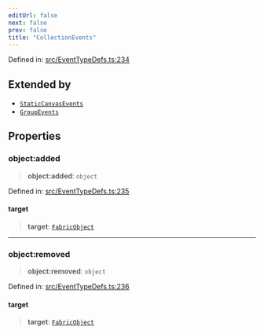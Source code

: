 ```yaml
---
editUrl: false
next: false
prev: false
title: "CollectionEvents"
---
```


Defined in: [src/EventTypeDefs.ts:234](https://github.com/fabricjs/fabric.js/blob/9a792f4b7b8031f02ec7ea4ce8c99f810e45cfec/src/EventTypeDefs.ts#L234)

## Extended by

- [`StaticCanvasEvents`](/api/interfaces/staticcanvasevents/)
- [`GroupEvents`](/api/interfaces/groupevents/)

## Properties

### object:added

> **object:added**: `object`

Defined in: [src/EventTypeDefs.ts:235](https://github.com/fabricjs/fabric.js/blob/9a792f4b7b8031f02ec7ea4ce8c99f810e45cfec/src/EventTypeDefs.ts#L235)

#### target

> **target**: [`FabricObject`](/api/classes/fabricobject/)

***

### object:removed

> **object:removed**: `object`

Defined in: [src/EventTypeDefs.ts:236](https://github.com/fabricjs/fabric.js/blob/9a792f4b7b8031f02ec7ea4ce8c99f810e45cfec/src/EventTypeDefs.ts#L236)

#### target

> **target**: [`FabricObject`](/api/classes/fabricobject/)
